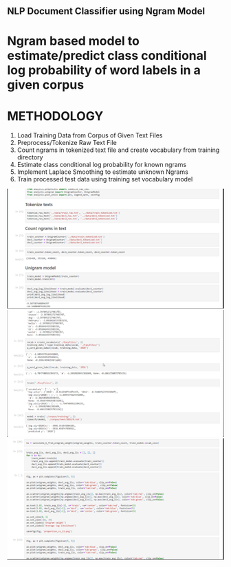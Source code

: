 ## NLP Document Classifier using Ngram Model 

# Ngram based model to estimate/predict class conditional log probability of word labels in a given corpus

# METHODOLOGY 

1. Load Training Data from Corpus of Given Text Files 
2. Preprocess/Tokenize Raw Text File 
3. Count ngrams in tokenized text file and create vocabulary from training directory 
4. Estimate class conditional log probability for known ngrams 
5. Implement Laplace Smoothing to estimate unknown Ngrams
6. Train processed test data using training set vocabulary model

![](Images/test2.png)
![](Images/results1.png)
![](Images/test1.png)
